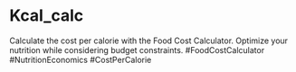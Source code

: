 # Kcal_calc
Calculate the cost per calorie with the Food Cost Calculator. Optimize your nutrition while considering budget constraints. #FoodCostCalculator #NutritionEconomics #CostPerCalorie
